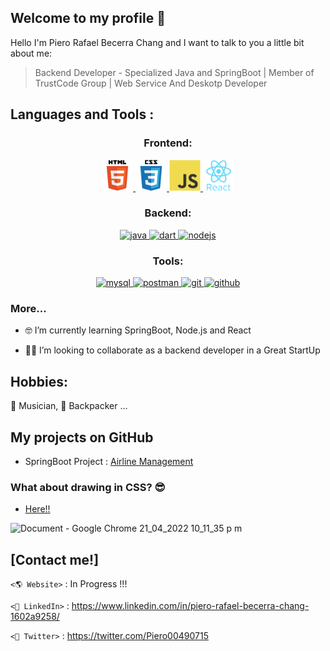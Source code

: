 ## Welcome to my profile 👋

Hello I'm Piero Rafael Becerra Chang and I want to talk to you a little bit about me: 

>Backend Developer - Specialized Java and SpringBoot | Member of TrustCode Group | Web Service And Deskotp Developer
<h2 align="left">Languages and Tools :</h2>
<h3 align="center">Frontend:</h3>
<p align="center"> 
<a href="https://www.w3.org/html/" target="_blank" rel="noreferrer"> <img src="https://raw.githubusercontent.com/devicons/devicon/master/icons/html5/html5-original-wordmark.svg" alt="html5" width="50" height="50"/> </a>
<a href="https://www.w3schools.com/css/" target="_blank" rel="noreferrer"> <img src="https://raw.githubusercontent.com/devicons/devicon/master/icons/css3/css3-original-wordmark.svg" alt="css3" width="50" height="50"/> </a>
<a href="https://developer.mozilla.org/en-US/docs/Web/JavaScript" target="_blank" rel="noreferrer"> <img src="https://raw.githubusercontent.com/devicons/devicon/master/icons/javascript/javascript-original.svg" alt="javascript" width="50" height="50"/> </a>
<a href="https://reactjs.org/" target="_blank" rel="noreferrer"> <img src="https://raw.githubusercontent.com/devicons/devicon/master/icons/react/react-original-wordmark.svg" alt="react" width="50" height="50"/> </a>
</p>
<h3 align="center">Backend:</h3>
<p align="center">
<a  href="https://java.dev" target="_blank" rel="noreferrer"> <img src="https://www.vectorlogo.zone/logos/java/java-vertical.svg" alt="java" width="50" height="90"/> </a>
<a href="https://spring.dev" target="_blank" rel="noreferrer"> <img src="https://www.vectorlogo.zone/logos/springio/springio-icon.svg" alt="dart" width="50" height="50"/> </a>
<a href="nodejs.dev" target="_blank" rel="noreferrer"> <img src="https://www.vectorlogo.zone/logos/nodejs/nodejs-icon.svg" alt="nodejs" width="50" height="50"/> </a>
</p>
<h3 align="center">Tools:</h3>
<p align="center">
<a href="https://mysql.com/" target="_blank" rel="noreferrer"> <img src="https://www.vectorlogo.zone/logos/mysql/mysql-official.svg" alt="mysql" width="50" height="50"/> </a>
<a href="https://www.postman.com/" target="_blank" rel="noreferrer"> <img src="https://www.vectorlogo.zone/logos/getpostman/getpostman-icon.svg" alt="postman" width="50" height="50"/> </a>
<a href="https://git-scm.com/" target="_blank" rel="noreferrer"> <img src="https://www.vectorlogo.zone/logos/git-scm/git-scm-icon.svg" alt="git" width="50" height="50"/> </a>
 <a href="https://github.com/" target="_blank" rel="noreferrer"> <img src="https://www.vectorlogo.zone/logos/github/github-tile.svg" alt="github" width="50" height="50"/> </a>
</p>


 <h3 align="left">More...</h3>

- 🤓 I’m currently learning SpringBoot, Node.js and React 

- 🤝🏻 I’m looking to collaborate as a backend developer in a Great StartUp


<h2 align="left">Hobbies:</h2>
🎸 Musician, 🛫 Backpacker ...  
 

## My projects on GitHub

* SpringBoot Project : [Airline Management](https://github.com/PieroRafael/Aerolinea)

### What about drawing in CSS? 😎

* [Here!!](https://andresbadillo.github.io/dibujo_css_1/)

![Document - Google Chrome 21_04_2022 10_11_35 p  m](https://user-images.githubusercontent.com/26679688/164589958-9f9f160b-007c-44af-bd33-82e9dfd27123.png)

 
## [Contact me!]

`<🌎 Website>` : In Progress !!! 

`<💼 LinkedIn>` : <https://www.linkedin.com/in/piero-rafael-becerra-chang-1602a9258/>

`<🎈 Twitter>` : <https://twitter.com/Piero00490715>

<!--
**andresbadillo/andresbadillo** is a ✨ _special_ ✨ repository because its `README.md` (this file) appears on your GitHub profile.
Here are some ideas to get you started:
- 🔭 I’m currently working on ...
- 🌱 I’m currently learning ...
- 👯 I’m looking to collaborate on ...
- 🤔 I’m looking for help with ...
- 💬 Ask me about ...
- 📫 How to reach me: ...
- 😄 Pronouns: ...
- ⚡ Fun fact: ...
-->
